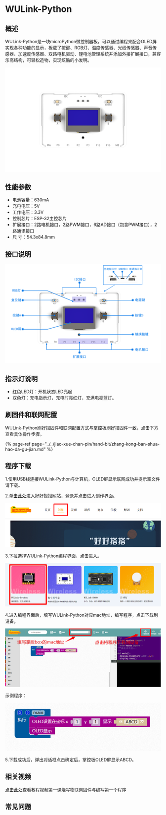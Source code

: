 # WULink-Python

## 概述

WULink-Python是一块microPython微控制器板，可以通过编程来配合OLED屏实现各种功能的显示，板载了按键、RGB灯、温度传感器、光线传感器、声音传感器、加速度传感器、双路电机驱动、锂电池管理系统并添加外接扩展接口，兼容乐高结构，可轻松造物，实现炫酷的小发明。

![](../../.gitbook/assets/boxzk-1.png)

## 性能参数

* 电池容量：630mA
* 充电电压：5V
* 工作电压：3.3V
* 控制芯片：ESP-32主控芯片
* 扩展接口：2路电机接口，2路PWM接口，6路AD接口（包含PWM接口），2路通讯接口
* 尺     寸：54.3x84.8mm

## 接口说明

![](../../.gitbook/assets/boxzk-2.png)

## 指示灯说明

* 红色LED灯：开机状态LED亮起
* 双色灯：充电指示灯，充电时亮红灯，充满电亮蓝灯。

## 刷固件和联网配置

WULink-Python刷好搭固件和联网配置方式与掌控板刷好搭固件一致，点击下方查看具体操作步骤。

{% page-ref page="../../jiao-xue-chan-pin/hand-bit/zhang-kong-ban-shua-hao-da-gu-jian.md" %}

## 程序下载

1.使用USB线连接WULink-Python与计算机，OLED屏显示联网成功并提示空文件请下载。

2.[单击此处](http://www.haohaodada.com)进入好好搭搭网站，登录并点击进入创作界面。

![](../../.gitbook/assets/haodabit-4.png)

3.下拉选择WULink-Python编程界面，点击进入。

![](../../.gitbook/assets/boxzk-3.png)

4.进入编程界面后，填写WULink-Python对应mac地址，编写程序，点击下载到设备。

![](../../.gitbook/assets/boxzk-4.png)

示例程序：

![](../../.gitbook/assets/boxzk-5.png)

5.下载成功后，弹出对话框点击确定后，掌控板OLED屏显示ABCD。

## 相关视频

[点击此处](http://haohaodada.com/video/zk01.php)查看教程视频第一课烧写物联网固件与编写第一个程序

## 常见问题